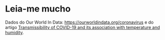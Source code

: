 # Leia-me mucho

Dados do Our World In Data: https://ourworldindata.org/coronavirus e do artigo [Transmissibility of COVID-19 and its association with temperature and humidity](https://figshare.com/articles/Transmissibility_of_COVID-19_and_its_association_with_temperature_and_humidity/11997969).